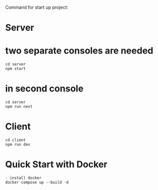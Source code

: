 Command for start up project:
# Server
   # two separate consoles are needed 
    cd server 
    npm start
   # in second console 
    cd server 
    npm run next

# Client
    cd client 
    npm run dev

# Quick Start with Docker 
    - install docker 
    docker compose up --build -d
    